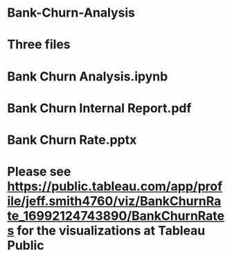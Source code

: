 # Bank-Churn-Analysis
# Three files
# Bank Churn Analysis.ipynb
# Bank Churn Internal Report.pdf
# Bank Churn Rate.pptx
# Please see https://public.tableau.com/app/profile/jeff.smith4760/viz/BankChurnRate_16992124743890/BankChurnRates for the visualizations at Tableau Public

